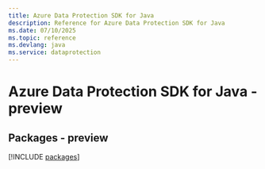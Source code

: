 ```yaml
---
title: Azure Data Protection SDK for Java
description: Reference for Azure Data Protection SDK for Java
ms.date: 07/10/2025
ms.topic: reference
ms.devlang: java
ms.service: dataprotection
---
```

# Azure Data Protection SDK for Java - preview
## Packages - preview
[!INCLUDE [packages](data-protection-index.md)]